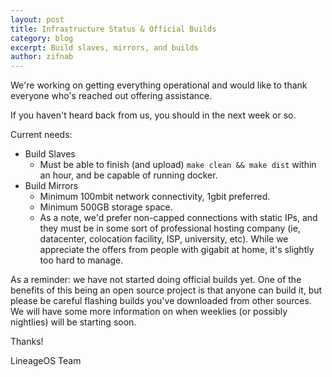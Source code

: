 ```yaml
---
layout: post
title: Infrastructure Status & Official Builds
category: blog
excerpt: Build slaves, mirrors, and builds
author: zifnab
---
```


We're working on getting everything operational and would like to thank everyone who's reached out offering assistance. 

If you haven't heard back from us, you should in the next week or so. 

Current needs: 

* Build Slaves
  * Must be able to finish (and upload) `make clean && make dist` within an hour, and be capable of running docker. 
* Build Mirrors
  * Minimum 100mbit network connectivity, 1gbit preferred. 
  * Minimum 500GB storage space. 
  * As a note, we'd prefer non-capped connections with static IPs, and they must be in some sort of professional hosting company (ie, datacenter, colocation facility, ISP, university, etc). While we appreciate the offers from people with gigabit at home, it's slightly too hard to manage.  

As a reminder: we have not started doing official builds yet. One of the benefits of this being an open source project is that anyone can build it, but please be careful flashing builds you've downloaded from other sources. We will have some more information on when weeklies (or possibly nightlies) will be starting soon. 

Thanks!

LineageOS Team
